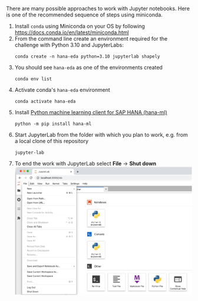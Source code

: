 There are many possible approaches to work with Jupyter notebooks. Here is one of the recommended sequence of steps using miniconda.

1. Install `conda` using Miniconda on your OS by following https://docs.conda.io/en/latest/miniconda.html
2. From the command line create an environment required for the challenge with Python 3.10 and JupyterLabs:
    ```shell
    conda create -n hana-eda python=3.10 jupyterlab shapely
    ```
4. You should see `hana-eda` as one of the environments created
    ```shell
    conda env list
    ```
3. Activate conda's `hana-eda` environment
    ```shell
    conda activate hana-eda
    ```
7. Install [Python machine learning client for SAP HANA (hana-ml)](https://help.sap.com/doc/cd94b08fe2e041c2ba778374572ddba9/latest/en-US/Installation.html)
    ```
    python -m pip install hana-ml
    ```
5. Start JupyterLab from the folder with which you plan to work, e.g. from a local clone of this repository
    ```shell
    jupyter-lab
    ```
6. To end the work with JupyterLab select **File** -> **Shut down**
    ![Shut down JupyterLab](jupyter_shutdown.jpg)
